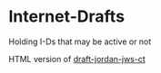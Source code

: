 # Internet-Drafts

Holding I-Ds that may be active or not

HTML version of [draft-jordan-jws-ct](https://xml2rfc.tools.ietf.org/cgi-bin/xml2rfc.cgi?modeAsFormat=html/ascii&url=https://cyberphone.github.io/Internet-Drafts/draft-jordan-jws-ct.xml)
